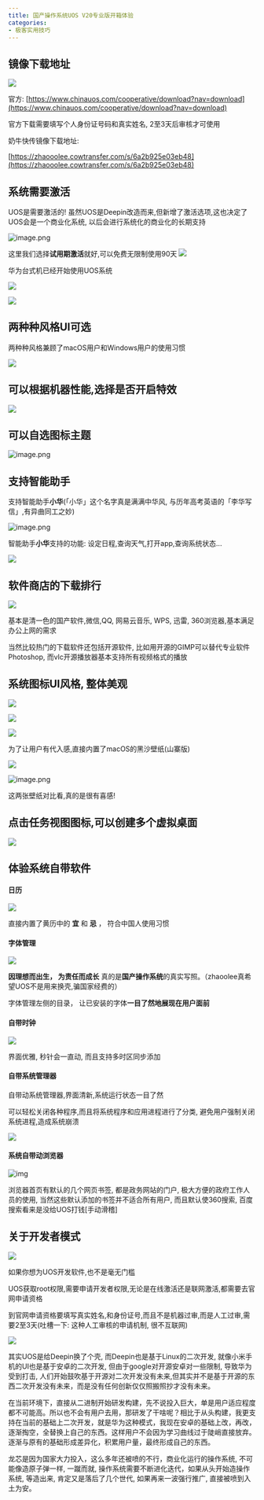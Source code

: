 ```yaml
---
title: 国产操作系统UOS V20专业版开箱体验
categories:
- 极客实用技巧
---
```


## 镜像下载地址

![](https://v2fy.com/asset/0i/jikemiji/jikemiji-md/kr-000083.assets/1240-20200722150012591.png)


官方: [https://www.chinauos.com/cooperative/download?nav=download](https://www.chinauos.com/cooperative/download?nav=download)

官方下载需要填写个人身份证号码和真实姓名, 2至3天后审核才可使用



奶牛快传镜像下载地址: 

[https://zhaooolee.cowtransfer.com/s/6a2b925e03eb48](https://zhaooolee.cowtransfer.com/s/6a2b925e03eb48)




## 系统需要激活

UOS是需要激活的! 虽然UOS是Deepin改造而来,但新增了激活选项,这也决定了UOS会是一个商业化系统, 以后会进行系统化的商业化的长期支持

![image.png](https://v2fy.com/asset/0i/jikemiji/jikemiji-md/kr-000083.assets/1240-20200722141505077-20200722150016600.png)

这里我们选择**试用期激活**就好,可以免费无限制使用90天
![](https://v2fy.com/asset/0i/jikemiji/jikemiji-md/kr-000083.assets/1240-20200722141444792-20200722150019768.png)


华为台式机已经开始使用UOS系统

![](https://v2fy.com/asset/0i/jikemiji/jikemiji-md/kr-000083.assets/1240-20200722150022618.jpeg)


![](https://v2fy.com/asset/0i/jikemiji/jikemiji-md/kr-000083.assets/1240-20200722141443549-20200722150027956.jpeg)



## 两种种风格UI可选

两种种风格兼顾了macOS用户和Windows用户的使用习惯

![](https://v2fy.com/asset/0i/jikemiji/jikemiji-md/kr-000083.assets/1240-20200722141514936-20200722150031363.png)

## 可以根据机器性能,选择是否开启特效

![](https://v2fy.com/asset/0i/jikemiji/jikemiji-md/kr-000083.assets/1240-20200722141502346-20200722150034513.png)


## 可以自选图标主题


![image.png](https://v2fy.com/asset/0i/jikemiji/jikemiji-md/kr-000083.assets/1240-20200722141453994-20200722150037357.png)


## 支持智能助手

支持智能助手**小华**(「小华」这个名字真是满满中华风, 与历年高考英语的「李华写信」,有异曲同工之妙)

![image.png](https://v2fy.com/asset/0i/jikemiji/jikemiji-md/kr-000083.assets/1240-20200722141457792-20200722150039583.png)


智能助手**小华**支持的功能: 设定日程,查询天气,打开app,查询系统状态...

![](https://v2fy.com/asset/0i/jikemiji/jikemiji-md/kr-000083.assets/1240-20200722141451359-20200722150041688.png)


## 软件商店的下载排行


![](https://v2fy.com/asset/0i/jikemiji/jikemiji-md/kr-000083.assets/1240-20200722141519491-20200722150044182.png)



基本是清一色的国产软件,微信,QQ, 网易云音乐, WPS, 迅雷, 360浏览器,基本满足办公上网的需求

当然比较热门的下载软件还包括开源软件, 比如用开源的GIMP可以替代专业软件Photoshop, 而vlc开源播放器基本支持所有视频格式的播放

## 系统图标UI风格, 整体美观

![](https://v2fy.com/asset/0i/jikemiji/jikemiji-md/kr-000083.assets/1240-20200722141526357-20200722150046571.png)


![](https://v2fy.com/asset/0i/jikemiji/jikemiji-md/kr-000083.assets/1240-20200722141511726-20200722150048570.png)


![](https://v2fy.com/asset/0i/jikemiji/jikemiji-md/kr-000083.assets/1240-20200722141539803-20200722150050634.png)




为了让用户有代入感,直接内置了macOS的黑沙壁纸(山寨版)


![](https://v2fy.com/asset/0i/jikemiji/jikemiji-md/kr-000083.assets/1240-20200722141540797-20200722150052986.png)


![image.png](https://v2fy.com/asset/0i/jikemiji/jikemiji-md/kr-000083.assets/1240-20200722141543010-20200722150055368.png)

这两张壁纸对比看,真的是很有喜感!


## 点击任务视图图标,可以创建多个虚拟桌面

![](https://v2fy.com/asset/0i/jikemiji/jikemiji-md/kr-000083.assets/1240-20200722141540283-20200722150058044.png)



## 体验系统自带软件

#### 日历

![](https://v2fy.com/asset/0i/jikemiji/jikemiji-md/kr-000083.assets/1240-20200722141526902-20200722150100900.png)

直接内置了黄历中的 **宜** 和 **忌** ， 符合中国人使用习惯

#### 字体管理


![](https://v2fy.com/asset/0i/jikemiji/jikemiji-md/kr-000083.assets/1240-20200722141535073-20200722150104415.png)


**因理想而出生， 为责任而成长** 真的是**国产操作系统**的真实写照。（zhaoolee真希望UOS不是用来换壳,骗国家经费的）

字体管理左侧的目录， 让已安装的字体**一目了然地展现在用户面前**


#### 自带时钟

![](https://v2fy.com/asset/0i/jikemiji/jikemiji-md/kr-000083.assets/1240-20200722141529740-20200722150106766.png)

界面优雅, 秒针会一直动, 而且支持多时区同步添加


#### 自带系统管理器

自带动系统管理器,界面清新,系统运行状态一目了然

可以轻松关闭各种程序,而且将系统程序和应用进程进行了分类, 避免用户强制关闭系统进程,造成系统崩溃

![](https://v2fy.com/asset/0i/jikemiji/jikemiji-md/kr-000083.assets/1240-20200722141551531-20200722150108960.png)


#### 系统自带动浏览器


![img](https://v2fy.com/asset/0i/jikemiji/jikemiji-md/kr-000083.assets/3203841-69b400dd3e35e25d-20200722150111862.png)


浏览器首页有默认的几个网页书签, 都是政务网站的门户, 极大方便的政府工作人员的使用, 当然这些默认添加的书签并不适合所有用户, 而且默认使360搜索, 百度搜索看来是没给UOS打钱[手动滑稽]

## 关于开发者模式

![](https://v2fy.com/asset/0i/jikemiji/jikemiji-md/kr-000083.assets/1240-20200722142752556-20200722150113587.png)

如果你想为UOS开发软件,也不是毫无门槛

UOS获取root权限,需要申请开发者权限,无论是在线激活还是联网激活,都需要去官网申请资格

到官网申请资格要填写真实姓名,和身份证号,而且不是机器过审,而是人工过审,需要2至3天(吐槽一下: 这种人工审核的申请机制, 很不互联网)


![](https://v2fy.com/asset/0i/jikemiji/jikemiji-md/kr-000083.assets/1240-20200722142808818-20200722150116045.png)



其实UOS是给Deepin换了个壳, 而Deepin也是基于Linux的二次开发, 就像小米手机的UI也是基于安卓的二次开发, 但由于google对开源安卓对一些限制, 导致华为受到打击, 人们开始鼓吹基于开源对二次开发没有未来,但其实并不是基于开源的东西二次开发没有未来，而是没有任何创新仅仅照搬照抄才没有未来。

在当前环境下，直接从二进制开始研发构建，先不说投入巨大，单是用户适应程度都不可能高。所以也不会有用户去用，那研发了干啥呢？相比于从头构建，我更支持在当前的基础上二次开发，就是华为这种模式，我现在安卓的基础上改，再改，逐渐掏空，全替换上自己的东西。这样用户不会因为学习曲线过于陡峭直接放弃。逐渐与原有的基础形成差异化，积累用户量，最终形成自己的东西。

龙芯是因为国家大力投入，这么多年还被喷的不行，商业化运行的操作系统, 不可能像造原子弹一样, 一蹴而就, 操作系统需要不断进化迭代，如果从头开始造操作系统, 等造出来, 肯定又是落后了几个世代, 如果再来一波强行推广, 直接被喷到入土为安。




